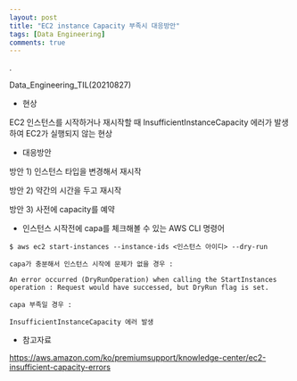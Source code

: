```yaml
---
layout: post
title: "EC2 instance Capacity 부족시 대응방안"
tags: [Data Engineering]
comments: true
---
```


.

Data_Engineering_TIL(20210827)

- 현상

EC2 인스턴스를 시작하거나 재시작할 때 InsufficientInstanceCapacity 에러가 발생하여 EC2가 실행되지 않는 현상

- 대응방안

방안 1) 인스턴스 타입을 변경해서 재시작

방안 2) 약간의 시간을 두고 재시작

방안 3) 사전에 capacity를 예약


- 인스턴스 시작전에 capa를 체크해볼 수 있는 AWS CLI 명령어

```console
$ aws ec2 start-instances --instance-ids <인스턴스 아이디> --dry-run

capa가 충분해서 인스턴스 시작에 문제가 없을 경우 :

An error occurred (DryRunOperation) when calling the StartInstances operation : Request would have successed, but DryRun flag is set.

capa 부족일 경우 :

InsufficientInstanceCapacity 에러 발생

```

- 참고자료

https://aws.amazon.com/ko/premiumsupport/knowledge-center/ec2-insufficient-capacity-errors